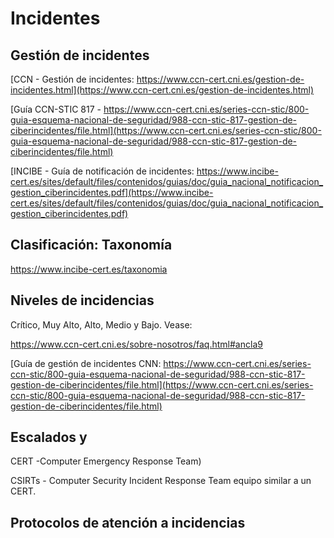 
# Incidentes



## Gestión de incidentes

[CCN - Gestión de incidentes: https://www.ccn-cert.cni.es/gestion-de-incidentes.html](https://www.ccn-cert.cni.es/gestion-de-incidentes.html)

[Guía CCN-STIC 817 - https://www.ccn-cert.cni.es/series-ccn-stic/800-guia-esquema-nacional-de-seguridad/988-ccn-stic-817-gestion-de-ciberincidentes/file.html](https://www.ccn-cert.cni.es/series-ccn-stic/800-guia-esquema-nacional-de-seguridad/988-ccn-stic-817-gestion-de-ciberincidentes/file.html)


[INCIBE - Guía de notificación de incidentes: https://www.incibe-cert.es/sites/default/files/contenidos/guias/doc/guia_nacional_notificacion_gestion_ciberincidentes.pdf](https://www.incibe-cert.es/sites/default/files/contenidos/guias/doc/guia_nacional_notificacion_gestion_ciberincidentes.pdf)

## Clasificación: Taxonomía

https://www.incibe-cert.es/taxonomia

## Niveles de incidencias

Crítico, Muy Alto, Alto, Medio y Bajo. Vease:

https://www.ccn-cert.cni.es/sobre-nosotros/faq.html#ancla9

[Guía de gestión de incidentes CNN: https://www.ccn-cert.cni.es/series-ccn-stic/800-guia-esquema-nacional-de-seguridad/988-ccn-stic-817-gestion-de-ciberincidentes/file.html](https://www.ccn-cert.cni.es/series-ccn-stic/800-guia-esquema-nacional-de-seguridad/988-ccn-stic-817-gestion-de-ciberincidentes/file.html)


## Escalados y 

CERT -Computer Emergency Response Team)

CSIRTs - Computer Security Incident Response Team equipo similar a un CERT.

## Protocolos de atención a incidencias



